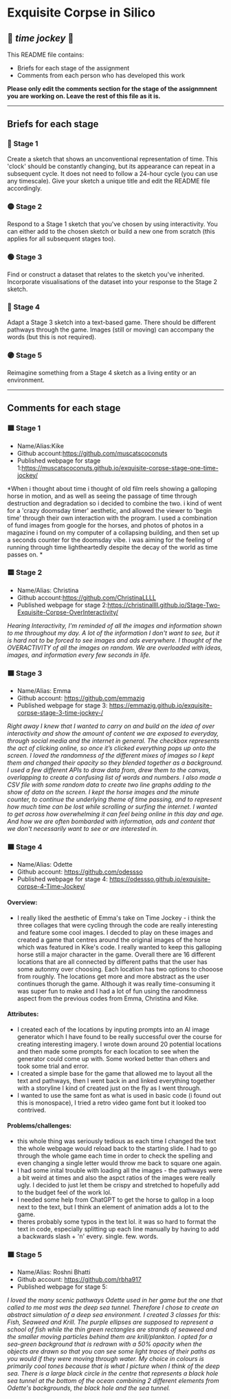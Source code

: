 # Exquisite Corpse in Silico
## 🔻 *time jockey* 🔻

This README file contains:
- Briefs for each stage of the assignment
- Comments from each person who has developed this work

**Please only edit the comments section for the stage of the assignmnent you are working on. Leave the rest of this file as it is.**

*****
## Briefs for each stage

### 🔴 Stage 1
Create a sketch that shows an unconventional representation of time. This 'clock' should be constantly changing, but its appearance can repeat in a subsequent cycle. It does not need to follow a 24-hour cycle (you can use any timescale). Give your sketch a unique title and edit the README file accordingly.

### 🟡 Stage 2
Respond to a Stage 1 sketch that you've chosen by using interactivity. You can either add to the chosen sketch or build a new one from scratch (this applies for all subsequent stages too).

### 🟢 Stage 3
Find or construct a dataset that relates to the sketch you've inherited. Incorporate visualisations of the dataset into your response to the Stage 2 sketch.

### 🔵 Stage 4
Adapt a Stage 3 sketch into a text-based game. There should be different pathways through the game. Images (still or moving) can accompany the words (but this is not required).

### 🟣 Stage 5
Reimagine something from a Stage 4 sketch as a living entity or an environment.

*****
## Comments for each stage

### 🟥 Stage 1
- Name/Alias:Kike
- Github account:https://github.com/muscatscoconuts
- Published webpage for stage 1:https://muscatscoconuts.github.io/exquisite-corpse-stage-one-time-jockey/

*When i thought about time i thought of old film reels showing a galloping horse in motion, and as well as seeing the passage of time through destruction and degradation so i decided to combine the two. i kind of went for a 'crazy doomsday timer' aesthetic, and allowed the viewer to 'begin time' through their own interaction with the program. I used a combination of fund images from google for the horses, and photos of photos in a magazine i found on my computer of a collapsing building, and then set up a seconds counter for the doomsday vibe. i was aiming for the feeling of running through time lightheartedly despite the decay of the world as time passes on. *

### 🟨 Stage 2
- Name/Alias: Christina 
- Github account:https://github.com/ChristinaLLLL
- Published webpage for stage 2:https://christinallll.github.io/Stage-Two-Exquisite-Corpse-OverInteractivity/

*Hearing Interactivity, I'm reminded of all the images and information shown to me throughout my day.  A lot of the information I don't want to see, but it is hard not to be forced to see images and ads everywhere.  I thought of the OVERACTIVITY of all the images on random.  We are overloaded with ideas, images, and information every few seconds in life.*  

### 🟩 Stage 3
- Name/Alias: Emma
- Github account: https://github.com/emmazig
- Published webpage for stage 3: https://emmazig.github.io/exquisite-corpse-stage-3-time-jockey-/

*Right away I knew that I wanted to carry on and build on the idea of over interactivity and show the amount of content we are exposed to everyday, through social media and the internet in general. The checkbox represents the act of clicking online, so once it’s clicked everything pops up onto the screen. I loved the randomness of the different mixes of images so I kept them and changed their opacity so they blended together as a background. I used a few different APIs to draw data from, drew them to the canvas, overlapping to create a confusing list of words and numbers. I also made a CSV file with some random data to create two line graphs adding to the show of data on the screen.
I kept the horse images and the minute counter, to continue the underlying theme of time passing, and to represent how much time can be lost while scrolling or surfing the internet.
I wanted to get across how overwhelming it can feel being online in this day and age. And how we are often bombarded with information, ads and content that we don't necessarily want to see or are interested in.*

### 🟦 Stage 4
- Name/Alias: Odette
- Github account: https://github.com/odessso
- Published webpage for stage 4: https://odessso.github.io/exquisite-corpse-4-Time-Jockey/

#### Overview:
- I really liked the aesthetic of Emma's take on Time Jockey - i think the three collages that were cycling through the code are really interesting and feature some cool images. I decded to play on these images and created a game that centres around the original images of the horse which was featured in Kike's code. I really wanted to keep this galloping horse still a major character in the game. Overall there are 16 different locations that are all connected by different paths that the user has some autonmy over choosing. Each location has two options to chooose from roughly. The locations get more and more abstract as the user continues thorugh the game. Although it was really time-consuming it was super fun to make and I had a lot of fun using the ranodmness aspect from the previous codes from Emma, Christina and Kike.

#### Attributes:
- I created each of the locations by inputing prompts into an AI image generator which I have found to be really successful over the course for creating interesting imagery. I wrote down around 20 potential locations and then made some prompts for each location to see when the generator could come up with. Some worked better than others and took some trial and error.
- I created a simple base for the game that allowed me to layout all the text and pathways, then I went back in and linked everything together with a storyline I kind of created just on the fly as I went through.
- I wanted to use the same font as what is used in basic code (i found out this is monospace), I tried a retro video game font but it looked too contrived.

#### Problems/challenges:
- this whole thing was seriously tedious as each time I changed the text the whole webpage would reload back to the starting slide. I had to go through the whole game each time in order to check the spelling and even changing a single letter would throw me back to square one again.
- I had some inital trouble with loading all the images - the pathways were a bit weird at times and also the aspct ratios of the images were really ugly. I decided to just let them be crispy and stretched to hopefully add to the budget feel of the work lol.
- I needed some help from ChatGPT to get the horse to gallop in a loop next to the text, but I think an element of animation adds a lot to the game.
- theres probably some typos in the text lol. it was so hard to format the text in code, especially splitting up each line manually by having to add a backwards slash + 'n' every. single. few. words.

### 🟪 Stage 5
- Name/Alias: Roshni Bhatti
- Github account: https://github.com/rbha917 
- Published webpage for stage 5: 

*I loved the many scenic pathways Odette used in her game but the one that called to me most was the deep sea tunnel. Therefore I chose to create an abstract simulation of a deep sea environment. I created 3 classes for this: Fish, Seaweed and Krill. The purple ellipses are supposed to represent a school of fish while the thin green rectangles are strands of seaweed and the smaller moving particles behind them are krill/plankton. I opted for a sea-green background that is redrawn with a 50% opacity when the objects are drawn so that you can see some light traces of their paths as you would if they were moving through water. My choice in colours is primarily cool tones because that is what I picture when I think of the deep sea. There is a large black circle in the centre that represents a black hole sea tunnel at the bottom of the ocean combining 2 different elements from Odette's backgrounds, the black hole and the sea tunnel.*
